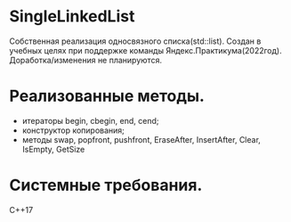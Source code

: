 # SingleLinkedList

Собственная реализация односвязного списка(std::list).
Создан в учебных целях при поддержке команды Яндекс.Практикума(2022год). Доработка/изменения не планируются.

# Реализованные методы.

- итераторы begin, cbegin, end, cend;
- конструктор копирования;
- методы swap, popfront, pushfront, EraseAfter, InsertAfter, Clear, IsEmpty, GetSize

# Системные требования.

С++17

